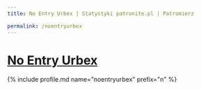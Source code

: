 ```yaml
---
title: No Entry Urbex | Statystyki patronite.pl | Patromierz

permalink: /noentryurbex
---
```


# [No Entry Urbex](https://patronite.pl/noentryurbex)

{% include profile.md name="noentryurbex" prefix="n" %}
